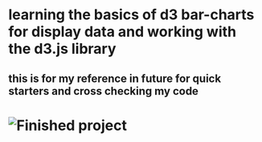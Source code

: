 # learning the basics of d3 bar-charts for display data and working with the d3.js library

## this is for my reference in future for quick starters and cross checking my code

# ![Finished project][def]


[def]: dist/readme-d3-basics.jpeg
